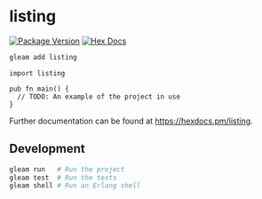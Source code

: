 # listing

[![Package Version](https://img.shields.io/hexpm/v/listing)](https://hex.pm/packages/listing)
[![Hex Docs](https://img.shields.io/badge/hex-docs-ffaff3)](https://hexdocs.pm/listing/)

```sh
gleam add listing
```
```gleam
import listing

pub fn main() {
  // TODO: An example of the project in use
}
```

Further documentation can be found at <https://hexdocs.pm/listing>.

## Development

```sh
gleam run   # Run the project
gleam test  # Run the tests
gleam shell # Run an Erlang shell
```
